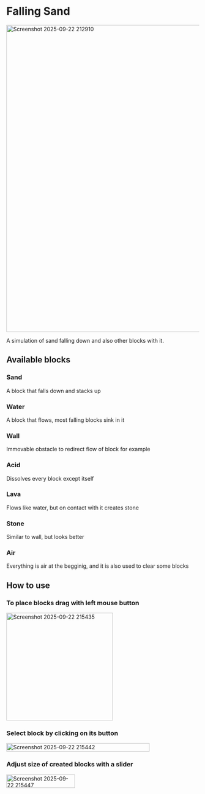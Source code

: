 # Falling Sand

<img width="505" height="801" alt="Screenshot 2025-09-22 212910" src="https://github.com/user-attachments/assets/4f6946da-7949-47ba-b159-3f67abb911c2" />

A simulation of sand falling down and also other blocks with it.
## Available blocks
### Sand
A block that falls down and stacks up
### Water
A block that flows, most falling blocks sink in it
### Wall
Immovable obstacle to redirect flow of block for example
### Acid
Dissolves every block except itself
### Lava
Flows like water, but on contact with it creates stone
### Stone
Similar to wall, but looks better
### Air
Everything is air at the begginig, and it is also used to clear some blocks

## How to use
### To place blocks drag with left mouse button
<img width="278" height="281" alt="Screenshot 2025-09-22 215435" src="https://github.com/user-attachments/assets/537602a5-8092-44c0-ad8b-8cca6b6f1ccd" />

### Select block by clicking on its button
<img width="374" height="22" alt="Screenshot 2025-09-22 215442" src="https://github.com/user-attachments/assets/3d99ceb6-6858-46e9-8d68-646deb800b56" />

### Adjust size of created blocks with a slider
<img width="179" height="35" alt="Screenshot 2025-09-22 215447" src="https://github.com/user-attachments/assets/5a69c7f1-d37b-431d-8f79-ca6e7efd6a70" />
